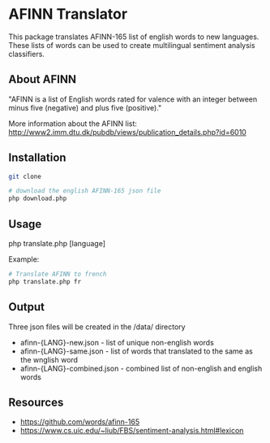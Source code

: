 # AFINN Translator
This package translates AFINN-165 list of english words to new languages.
These lists of words can be used to create multilingual sentiment analysis classifiers.

## About AFINN
"AFINN is a list of English words rated for valence with an integer between minus five (negative) and plus five (positive)."

More information about the AFINN list: http://www2.imm.dtu.dk/pubdb/views/publication_details.php?id=6010

## Installation
```bash
git clone

# download the english AFINN-165 json file
php download.php
```
## Usage
php translate.php [language]

Example:
```bash
# Translate AFINN to french
php translate.php fr
```
## Output
Three json files will be created in the /data/ directory

* afinn-{LANG}-new.json - list of unique non-english words
* afinn-{LANG}-same.json - list of words that translated to the same as the wnglish word
* afinn-{LANG}-combined.json - combined list of non-english and english words



## Resources
* https://github.com/words/afinn-165
* https://www.cs.uic.edu/~liub/FBS/sentiment-analysis.html#lexicon
